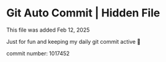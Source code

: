 # Git Auto Commit | Hidden File

This file was added Feb 12, 2025

Just for fun and keeping my daily git commit active 🤪

commit number: 1017452
